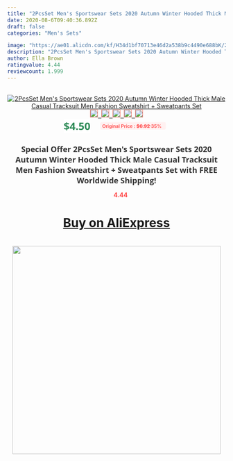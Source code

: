 ```yaml
---
title: "2PcsSet Men's Sportswear Sets 2020 Autumn Winter Hooded Thick Male Casual Tracksuit Men Fashion Sweatshirt + Sweatpants Set"
date: 2020-08-6T09:40:36.892Z
draft: false
categories: "Men's Sets"

image: "https://ae01.alicdn.com/kf/H34d1bf70713e46d2a538b9c4490e688bK/2Pcs-Set-Men-s-Sportswear-Sets-2020-Autumn-Winter-Hooded-Thick-Male-Casual-Tracksuit-Men-Fashion.jpg"
description: "2PcsSet Men's Sportswear Sets 2020 Autumn Winter Hooded Thick Male Casual Tracksuit Men Fashion Sweatshirt + Sweatpants Set"
author: Ella Brown
ratingvalue: 4.44
reviewcount: 1.999
---
```

<br>
<div style="text-align: center;">
<a href="https://s.click.aliexpress.com/e/_AAC9pb" target="_blank" rel="nofollow noopener noreferrer"><img alt="2PcsSet Men's Sportswear Sets 2020 Autumn Winter Hooded Thick Male Casual Tracksuit Men Fashion Sweatshirt + Sweatpants Set" class="magnifier-image" src="https://ae01.alicdn.com/kf/H34d1bf70713e46d2a538b9c4490e688bK/2Pcs-Set-Men-s-Sportswear-Sets-2020-Autumn-Winter-Hooded-Thick-Male-Casual-Tracksuit-Men-Fashion.jpg_640x640.jpg">
<br>
<img style="border:1px solid salmon" src="https://ae01.alicdn.com/kf/H34d1bf70713e46d2a538b9c4490e688bK/2Pcs-Set-Men-s-Sportswear-Sets-2020-Autumn-Winter-Hooded-Thick-Male-Casual-Tracksuit-Men-Fashion.jpg_120x120.jpg">&nbsp;&nbsp;<img style="border:1px solid salmon" src="https://ae01.alicdn.com/kf/H5662a8ac650942b0983aac2b1f2e1aa51/2Pcs-Set-Men-s-Sportswear-Sets-2020-Autumn-Winter-Hooded-Thick-Male-Casual-Tracksuit-Men-Fashion.jpg_120x120.jpg">&nbsp;&nbsp;<img style="border:1px solid salmon" src="https://ae01.alicdn.com/kf/He5b72e85ca2b47db8a4e52295bcce7daJ/2Pcs-Set-Men-s-Sportswear-Sets-2020-Autumn-Winter-Hooded-Thick-Male-Casual-Tracksuit-Men-Fashion.jpg_120x120.jpg">&nbsp;&nbsp;<img style="border:1px solid salmon" src="https://ae01.alicdn.com/kf/H94ed827d2e7f46f689458550994cd8b3X/2Pcs-Set-Men-s-Sportswear-Sets-2020-Autumn-Winter-Hooded-Thick-Male-Casual-Tracksuit-Men-Fashion.jpg_120x120.jpg">&nbsp;&nbsp;<img style="border:1px solid salmon" src="https://ae01.alicdn.com/kf/H41ca6abaf052457da28a41c9842609d1g/2Pcs-Set-Men-s-Sportswear-Sets-2020-Autumn-Winter-Hooded-Thick-Male-Casual-Tracksuit-Men-Fashion.jpg_120x120.jpg"></a></div><br0>
<div style="text-align: center;"><span style="background-color: white; border: 0px; box-sizing: border-box; color: seagreen; display: inline-block; font-family: &quot;open sans&quot; , &quot;arial&quot; , &quot;helvetica&quot; , sans-serif , &quot;heiti&quot;; font-size: 24px; font-stretch: inherit; font-weight: 700; line-height: inherit; margin: 0px 10px 0px 0px; padding: 0px; vertical-align: middle;">$4.50 </span>
<span style="background: rgb(255 , 241 , 241); border-radius: 3px; border: 0px; box-sizing: border-box; color: #ff4747; display: inline-block; font-family: inherit; font-size: 12px; font-stretch: inherit; font-style: inherit; font-variant: inherit; font-weight: 600; line-height: inherit; margin: 0px; padding: 2px 5px; transform: scale(0.9); vertical-align: middle;">Original Price : <b style="text-decoration: line-through;">$6.92 </b> 35%&nbsp;&nbsp;</span></div>
<h1 style="color: #333333; display: inline-block; font-family: &quot;open sans&quot; , &quot;arial&quot; , &quot;helvetica&quot; , sans-serif , &quot;heiti&quot;; font-size: 18px; font-stretch: inherit; font-weight: 700; text-align: center;">Special Offer 2PcsSet Men's Sportswear Sets 2020 Autumn Winter Hooded Thick Male Casual Tracksuit Men Fashion Sweatshirt + Sweatpants Set with FREE Worldwide Shipping!</h1>
<div style="color: #ff4747; text-align: center;">
<img src="https://4.bp.blogspot.com/-M0ZcTcb-5uY/XleCXlxnR4I/AAAAAAAAAEc/OrjgMkXV1oMQFaCRZj5HQwOCBcu3w1FegCPcBGAYYCw/s1600/star.png" style="height: 15px;">&nbsp;<b>4.44</b></div>
<div class="button_cont" align="center"><a class="buynow_a" href="https://s.click.aliexpress.com/e/_AAC9pb" target="_blank" rel="nofollow noopener noreferrer"><H1>Buy on AliExpress</H1></a></div><br>
<div class="separator" style="clear: both; text-align: center;">
<img src="https://lh3.googleusercontent.com/-pTy5HemUv9M/XlePHvY0dAI/AAAAAAAAAE4/0nX5iRUoIWY8eMW9Dpxeirr157OZliDIgCLcBGAsYHQ/s1600/badge.gif" width="480">
</div>
